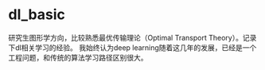 # dl_basic
研究生图形学方向，比较熟悉最优传输理论（Optimal Transport Theory）。记录下dl相关学习的经验。
我始终认为deep learning随着这几年的发展，已经是一个工程问题，和传统的算法学习路径区别很大。


